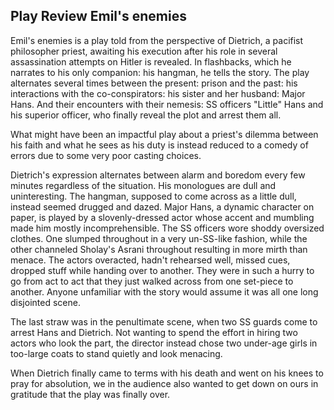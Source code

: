 ## Play Review Emil's enemies

Emil's enemies is a play told from the perspective of Dietrich, a pacifist philosopher priest, awaiting his execution after his role in several assassination attempts on Hitler is revealed. In flashbacks, which he narrates to his only companion: his hangman, he tells the story. The play alternates several times between the present: prison and the past: his interactions with the co-conspirators: his sister and her husband: Major Hans. And their encounters with their nemesis: SS officers "Little" Hans and his superior officer, who finally reveal the plot and arrest them all.

What might have been an impactful play about a priest's dilemma between his faith and what he sees as his duty is instead reduced to a comedy of errors due to some very poor casting choices.

Dietrich's expression alternates between alarm and boredom every few minutes regardless of the situation. His monologues are dull and uninteresting. The hangman, supposed to come across as a little dull, instead seemed drugged and dazed. Major Hans, a dynamic character on paper, is played by a slovenly-dressed actor whose accent and mumbling made him mostly incomprehensible. The SS officers wore shoddy oversized clothes. One slumped throughout in a very un-SS-like fashion, while the other channeled Sholay's Asrani throughout resulting in more mirth than menace. The actors overacted, hadn't rehearsed well, missed cues, dropped stuff while handing over to another. They were in such a hurry to go from act to act that they just walked across from one set-piece to another. Anyone unfamiliar with the story would assume it was all one long disjointed scene. 

The last straw was in the penultimate scene, when two SS guards come to arrest Hans and Dietrich. Not wanting to spend the effort in hiring two actors who look the part, the director instead chose two under-age girls in too-large coats to stand quietly and look menacing. 

When Dietrich finally came to terms with his death and went on his knees to pray for absolution, we in the audience also wanted to get down on ours in gratitude that the play was finally over.